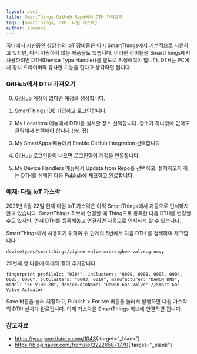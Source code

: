 ```yaml
---
layout: post
title: SmartThings GitHub Repo에서 DTH 가져오기
tags: [SmartThings, DTH, 다원 가스락]
author: ilwoong
---
```


국내에서 시판중인 상당수의 IoT 장비들은 이미 SmartThings에서 기본적으로 지원하고 있지만, 아직 지원하지 않는 제품들도 있습니다. 이러한 장비들을 SmartThings에서 사용하려면 DTH(Device Type Handler)를 별도로 지정해줘야 합니다. DTH는 PC에서 장치 드라이버와 유사한 기능을 한다고 생각하면 됩니다.

### GitHub에서 DTH 가져오기

0. [GitHub](https://github.com) 계정이 없다면 계정을 생성합니다.

1. [SmartThings IDE](https://graph.api.smartthings.com/) 가입하고 로그인합니다.

2. My Locations 메뉴에서 DTH를 설치할 장소 선택합니다. 장소가 하나밖에 없어도 클릭해서 선택해야 합니다.(ex. 집)

3. My SmartApps 메뉴에서 Enable GitHub Integration 선택합니다.

4. GitHub 로그인창이 나오면 로그인하여 계정을 연동합니다.

5. My Device Handlers 메뉴에서 Update from Repo를 선택하고, 설치하고자 하는 DTH를 선택한 다음 Publish에 체크하고 완료합니다.


### 예제: 다원 IoT 가스락

2021년 5월 22일 현재 다원 IoT 가스락은 아직 SmartThings에서 자동으로 인식하지 않고 있습니다. SmartThings 허브에 연결할 때 Thing으로 등록한 다음 DTH를 변경할 수도 있지만, 먼저 DTH를 등록해놓고 연결하면 자동으로 인식하게 할 수 있습니다.

SmartThings에서 사용하기 위하여 위 단계의 5번에서 다음 DTH 를 검색하여 체크합니다.

```
devicetypes/smartthings/zigbee-valve.src/zigbee-valve.groovy
```

29번째 행 다음에 아래와 같이 추가합니다.

```
fingerprint profileId: "0104", inClusters: "0000, 0001, 0003, 0004, 0005, 0006", outClusters: "0003, 0019", manufacturer: "DAWON_DNS", model: "SG-V100-ZB", deviceJoinName: "Dawon Gas Valve" //Smart Gas Valve Actuator
```

Save 버튼을 눌러 저장하고, Publish > For Me 버튼을 눌러서 발행하면 다원 가스락의 DTH 설치가 완료됩니다.  이제 가스락을 SmartThings 허브에 연결하면 됩니다.

### 참고자료
- <https://yourjune.tistory.com/1043>{:target="_blank"}
- <https://blog.naver.com/fromzip/222265871770>{:target="_blank"}
